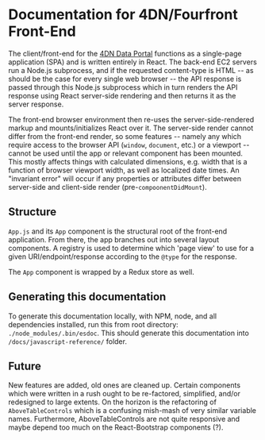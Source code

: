 # Documentation for 4DN/Fourfront Front-End

The client/front-end for the [4DN Data Portal](https://data.4dnucleome.org) functions as a single-page application (SPA) and is written entirely in React. The back-end EC2 servers run a Node.js subprocess, and if the requested content-type is HTML -- as should be the case for every single web browser -- the API response is passed through this Node.js subprocess which in turn renders the API response using React server-side rendering and then returns it as the server response.

The front-end browser environment then re-uses the server-side-rendered markup and mounts/initializes React over it. The server-side render cannot differ from the front-end render, so some features -- namely any which require access to the browser API (`window`, `document`, etc.) or a viewport -- cannot be used until the app or relevant component has been mounted. This mostly affects things with calculated dimensions, e.g. width that is a function of browser viewport width, as well as localized date times. An "invariant error" will occur if any properties or attributes differ between server-side and client-side render (pre-`compoonentDidMount`).

## Structure

`App.js` and its `App` component is the structural root of the front-end application. From there, the app branches out into several layout components.
A registry is used to determine which 'page view' to use for a given URI/endpoint/response according to the `@type` for the response.

The `App` component is wrapped by a Redux store as well.

## Generating this documentation

To generate this documentation locally, with NPM, node, and all dependencies installed, run this from root directory: `./node_modules/.bin/esdoc`.
This should generate this documentation into `/docs/javascript-reference/` folder.

## Future

New features are added, old ones are cleaned up. Certain components which were written in a rush ought to be re-factored, simplified, and/or redesigned to large extents. On the horizon is the refactoring of `AboveTableControls` which is a confusing mish-mash of very similar variable names. Furthermore, AboveTableControls are not quite responsive and maybe depend too much on the React-Bootstrap components (?).